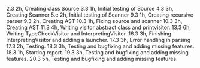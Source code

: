 2.3 2h, Creating class Source
3.3 1h, Initial testing of Source
4.3 3h, Creating Scanner
5.e 2h, Initial testing of Scanner
9.3 1h, Creating recursive parser
9.3 2h, Creating AST
10.3 1h, Fixing source and scanner
10.3 3h, Creating AST
11.3 4h, Writing visitor abstract class and printvisitor.
13.3 6h, Writing TypeCheckVisitor and InterpretingVisitor.
16.3 3h, Finishing InterpretingVisitor and adding a launcher.
17.3 3h, Error handling in parsing
17.3 2h, Testing.
18.3 3h, Testing and bugfixing and adding missing features.
18.3 1h, Starting report.
19.3 3h, Testing and bugfixing and adding missing features.
20.3 5h, Testing and bugfixing and adding missing features.
